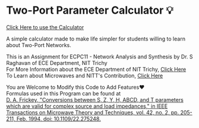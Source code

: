 # Two-Port Parameter Calculator 💡

[Click Here to use the Calculator](https://suhailahmed2627.github.io/2-port-calc/)

A simple calculator made to make life simpler for students willing to learn about Two-Port Networks.

This is an Assignment for ECPC11 - Network Analysis and Synthesis by Dr. S Raghavan of ECE Department, NIT Trichy \
For More Information about the ECE Department of NIT Trichy, [Click Here](https://www.nitt.edu/home/academics/departments/ece/) \
To Learn about Microwaves and NITT's Contribution, [Click Here](https://www.microwaves101.com/encyclopedias/national-institute-of-technology-trichy)

You are Welcome to Modify this Code to Add Features❤️ \
Formulas used in this Program can be found at \
[D. A. Frickey, "Conversions between S, Z, Y, H, ABCD, and T parameters which are valid for complex source and load impedances," in IEEE Transactions on Microwave Theory and Techniques, vol. 42, no. 2, pp. 205-211, Feb. 1994, doi: 10.1109/22.275248.](https://ieeexplore.ieee.org/document/275248)
